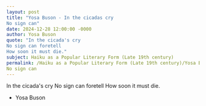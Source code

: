 ```yaml
---
layout: post
title: "Yosa Buson - In the cicadas cry
No sign can"
date: 2024-12-28 12:00:00 -0000
author: Yosa Buson
quote: "In the cicada's cry
No sign can foretell
How soon it must die."
subject: Haiku as a Popular Literary Form (Late 19th century)
permalink: /Haiku as a Popular Literary Form (Late 19th century)/Yosa Buson/Yosa Buson - In the cicadas cry
No sign can
---
```


In the cicada's cry
No sign can foretell
How soon it must die.

- Yosa Buson
